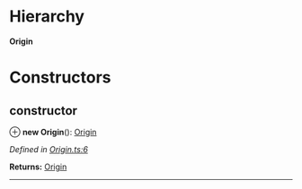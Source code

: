 

# Hierarchy

**Origin**

# Constructors

<a id="constructor"></a>

##  constructor

⊕ **new Origin**(): [Origin](_origin_.origin.md)

*Defined in [Origin.ts:6](https://github.com/polkadot-js/api/blob/4805f9c/packages/types/src/Origin.ts#L6)*

**Returns:** [Origin](_origin_.origin.md)

___

